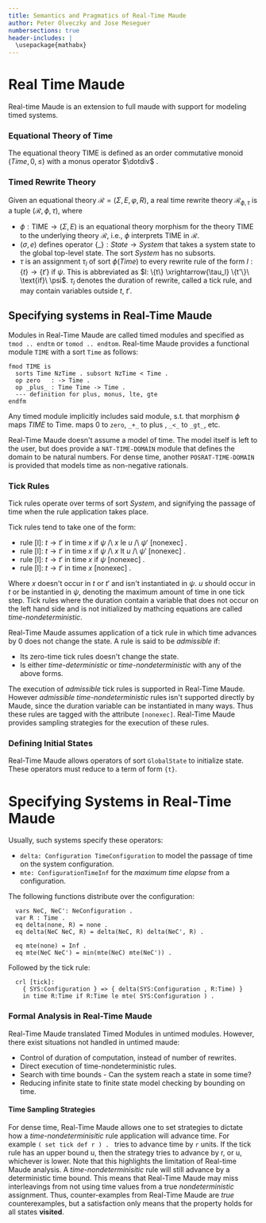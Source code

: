 ```yaml
---
title: Semantics and Pragmatics of Real-Time Maude
author: Peter Olveczky and Jose Meseguer
numbersections: true
header-includes: |
  \usepackage{mathabx}
---
```


Real Time Maude
===============

Real-time Maude is an extension to full maude with support for modeling timed systems.


### Equational Theory of Time
  The equational theory $\text{TIME}$ is defined as an order commutative monoid
  $(\textit{Time}, 0, \leq)$ with a monus operator  $\dotdiv$ .

### Timed Rewrite Theory
Given an equational theory $\mathcal{R} = \left( \Sigma, E, \varphi, R \right)$, a
  real time rewrite theory $\mathcal{R}_{\phi, \tau}$ is a tuple $\left(\mathcal{R}, \phi, \tau \right)$, where

 - $\phi: \text{TIME} \to (\Sigma, E)$ is an equational theory
    morphism for the theory $\text{TIME}$ to the underlying theory $\mathcal{R}$,
    i.e., $\phi$ interprets $\text{TIME}$ in $\mathcal{R}$.
 - $(\sigma, e)$ defines operator $\{\_\}: \textit{State} \to \textit{System}$ that takes
    a system state to the global top-level state. The sort $\textit{System}$ has no
    subsorts.
 - $\tau$ is an assignment $\tau_l$ of sort $\phi(\textit{Time})$ to every rewrite rule
    of the form $l: \{t\}  \rightarrow \{t'\}\ \text{if}\ \psi$. This is
    abbreviated as $l: \{t\} \xrightarrow{\tau_l} \{t'\}\ \text{if}\ \psi$.
    $\tau_l$ denotes the duration of rewrite, called a tick rule, and may
    contain variables outside $t$, $t'$.

Specifying systems in Real-Time Maude
--------------------------------------

Modules in Real-Time Maude are called timed modules and specified as
`tmod .. endtm` or `tomod .. endtom`.
Real-time Maude provides a functional module `TIME` with a sort `Time` as
follows:
```
fmod TIME is
  sorts Time NzTime . subsort NzTime < Time .
  op zero   : -> Time .
  op _plus_ : Time Time -> Time .
  --- definition for plus, monus, lte, gte
endfm
```

Any timed module implicitly includes said module, s.t. that morphism $\phi$
maps $\textit{TIME}$ to $\text{Time}$. maps 0 to `zero`, `_+_` to $\text{plus}$
, `_<_` to `_gt_`, etc.

Real-Time Maude doesn't assume a model of time. The model itself is left to the
user, but does provide a `NAT-TIME-DOMAIN` module that defines the domain to be
natural numbers. For dense time, another `POSRAT-TIME-DOMAIN` is provided that
models time as non-negative rationals.

### Tick Rules

Tick rules operate over terms of sort $\textit{System}$, and signifying the passage of
time when the rule application takes place.

Tick rules tend to take one of the form:

 - rule [l]: $t \rightarrow t'$ in time $x$ if $\psi$ /\\ $x$ le $u$ /\\ $\psi'$ [nonexec] .
 - rule [l]: $t \rightarrow t'$ in time $x$ if $\psi$ /\\ $x$ lt $u$ /\\ $\psi'$ [nonexec] .
 - rule [l]: $t \rightarrow t'$ in time $x$ if $\psi$ [nonexec] .
 - rule [l]: $t \rightarrow t'$ in time $x$ [nonexec] .

Where $x$ doesn't occur in $t$ or $t'$ and isn't instantiated in $\psi$.
$u$ should occur in $t$ or be instantied in $\psi$, denoting the maximum amount
of time in one tick step. Tick rules where the duration contain a variable that
does not occur on the left hand side and is not initialized by mathcing
equations are called *time-nondeterministic*.

Real-Time Maude assumes application of a tick rule in which time advances by 0
does not change the state. A rule is said to be *admissible* if:

 - Its zero-time tick rules doesn't change the state.
 - Is either *time-deterministic* or *time-nondeterministic* with any of the
   above forms.

The execution of *admissible* tick rules is supported in Real-Time Maude. However
*admissible time-nondeterministic* rules isn't supported directly by Maude,
since the duration variable can be instantiated in many ways. Thus these rules
are tagged with the attribute `[nonexec]`. Real-Time Maude provides sampling
strategies for the execution of these rules.

### Defining Initial States

Real-Time Maude allows operators of sort `GlobalState` to initialize state.
These operators must reduce to a term of form `{t}`.

Specifying Systems in Real-Time Maude
=====================================

Usually, such systems specify these operators:

 - `delta: Configuration TimeConfiguration` to
   model the passage of time on the system configuration.
 - `mte: ConfigurationTimeInf` for the *maximum
   time elapse* from a configuration.

The following functions distribute over the configuration:

```
  vars NeC, NeC': NeConfiguration .
  var R : Time .
  eq delta(none, R) = none .
  eq delta(NeC NeC, R) = delta(NeC, R) delta(NeC', R) .

  eq mte(none) = Inf .
  eq mte(NeC NeC') = min(mte(NeC) mte(NeC')) .
```

Followed by the tick rule:

```
  crl [tick]:
    { SYS:Configuration } => { delta(SYS:Configuration , R:Time) }
    in time R:Time if R:Time le mte( SYS:Configuration ) .
```


### Formal Analysis in Real-Time Maude

Real-Time Maude translated Timed Modules in untimed modules.
However, there exist situations not handled in untimed maude:

 - Control of duration of computation, instead of number of rewrites.
 - Direct execution of time-nondeterministic rules.
 - Search with time bounds - Can the system reach a state in some time?
 - Reducing infinite state to finite state model checking by bounding on time.

#### Time Sampling Strategies

For dense time, Real-Time Maude allows one to set strategies to dictate how
a *time-nondeterminisitic* rule application will advance time. For example `(
set tick def r ) . ` tries to advance time by `r` units. If the tick rule
has an upper bound u, then the strategy tries to advance by r, or u, whichever
is lower. Note that this highlights the limitation of Real-time Maude analysis.
A *time-nondeterminisitic* rule will still advance by a deterministic time
bound. This means that Real-Time Maude may miss interleavings from not using
time values from a true *nondeterministic* assignment. Thus, counter-examples
from Real-Time Maude are *true* counterexamples, but a satisfaction only means
that the property holds for all states **visited**.
